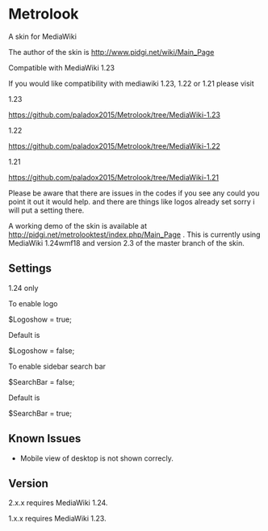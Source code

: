 Metrolook
=========

A skin for MediaWiki

The author of the skin is http://www.pidgi.net/wiki/Main_Page


Compatible with MediaWiki 1.23

If you would like compatibility with mediawiki 1.23, 1.22 or 1.21 please visit 

1.23

https://github.com/paladox2015/Metrolook/tree/MediaWiki-1.23

1.22

https://github.com/paladox2015/Metrolook/tree/MediaWiki-1.22

1.21

https://github.com/paladox2015/Metrolook/tree/MediaWiki-1.21

Please be aware that there are issues in the codes if you see any could you point it out it would help. and there are things like logos already set sorry i will put a setting there.

A working demo of the skin is available at http://pidgi.net/metrolooktest/index.php/Main_Page . This is currently using MediaWiki 1.24wmf18 and version 2.3 of the master branch of the skin.


## Settings

1.24 only

To enable logo

$Logoshow = true;

Default is

$Logoshow = false;

To enable sidebar search bar

$SearchBar = false;

Default is

$SearchBar = true;


## Known Issues

* Mobile view of desktop is not shown correcly.


## Version

2.x.x requires MediaWiki 1.24.

1.x.x requires MediaWiki 1.23.
